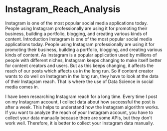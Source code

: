 # Instagram_Reach_Analysis
Instagram is one of the most popular social media applications today. People using Instagram professionally are using it for promoting their business, building a portfolio, blogging, and creating various kinds of content.
Introduction
Instagram is one of the most popular social media applications today. People using Instagram professionally are using it for promoting their business, building a portfolio, blogging, and creating various kinds of content. As Instagram is a popular application used by millions of people with different niches, Instagram keeps changing to make itself better for content creators and users. But as this keeps changing, it affects the reach of our posts which affects us in the long run. So if content creator wants to do well on Instagram in the long run, they have to look at the data of their Instagram reach. That is where the use of Data Science in social media comes in.

I have been researching Instagram reach for a long time. Every time I post on my Instagram account, I collect data about how successful the post is after a week. This helps to understand how the Instagram algorithm works. If you want to analyze the reach of your Instagram account, you have to collect your data manually because there are some APIs, but they don't work well. Therefore, it is better to collect your Instagram data manually.

